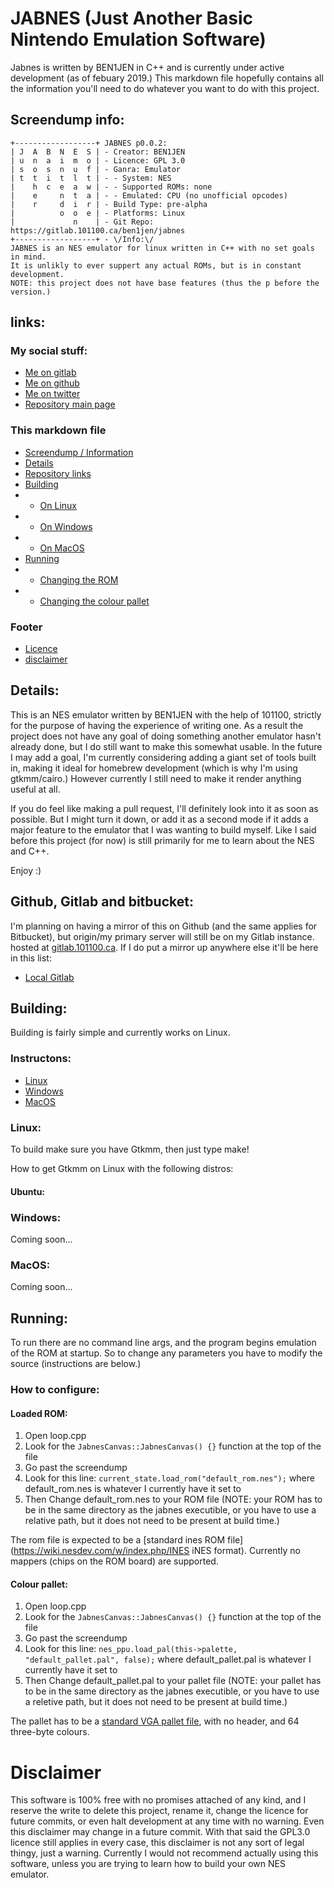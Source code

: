 # JABNES (Just Another Basic Nintendo Emulation Software)
Jabnes is written by BEN1JEN in C++ and is currently under active development (as of febuary 2019.) This markdown file hopefully contains all the information you'll need to do whatever you want to do with this project.

## Screendump info:
```
+------------------+ JABNES p0.0.2:
| J  A  B  N  E  S | - Creator: BEN1JEN
| u  n  a  i  m  o | - Licence: GPL 3.0
| s  o  s  n  u  f | - Ganra: Emulator
| t  t  i  t  l  t | - - System: NES
|    h  c  e  a  w | - - Supported ROMs: none
|    e     n  t  a | - - Emulated: CPU (no unofficial opcodes)
|    r     d  i  r | - Build Type: pre-alpha
|          o  o  e | - Platforms: Linux
|             n    | - Git Repo: https://gitlab.101100.ca/ben1jen/jabnes
+------------------+ - \/Info:\/
JABNES is an NES emulator for linux written in C++ with no set goals in mind.
It is unlikly to ever suppert any actual ROMs, but is in constant development.
NOTE: this project does not have base features (thus the p before the version.)
```

## links:
### My social stuff:
* [Me on gitlab](https://gitlab.101100.ca/ben1jen)
* [Me on github](https://github.com/ben1jen)
* [Me on twitter](https://twitter.com/BEN1JEN)
* [Repository main page](https://gitlab.101100.ca/ben1jen/jabnes)
### This markdown file
* [Screendump / Information](#screendump-info)
* [Details](#details)
* [Repository links](#github-and-gitlab)
* [Building](#building)
* * [On Linux](#linux)
* * [On Windows](#windows)
* * [On MacOS](#macos)
* [Running](#running)
* * [Changing the ROM](#loaded-rom)
* * [Changing the colour pallet](#colour-pallet)
### Footer
* [Licence](/LICENCE.txt)
* [disclaimer](#disclaimer)

## Details:
This is an NES emulator written by BEN1JEN with the help of 101100, strictly for the purpose of having the experience of writing one. As a result the project does not have any goal of doing something another emulator hasn't already done, but I do still want to make this somewhat usable. In the future I may add a goal, I'm currently considering adding a giant set of tools built in, making it ideal for homebrew development (which is why I'm using gtkmm/cairo.) However currently I still need to make it render anything useful at all.

If you do feel like making a pull request, I'll definitely look into it as soon as possible. But I might turn it down, or add it as a second mode if it adds a major feature to the emulator that I was wanting to build myself. Like I said before this project (for now) is still primarily for me to learn about the NES and C++.

Enjoy :)

## Github, Gitlab and bitbucket:
I'm planning on having a mirror of this on Github (and the same applies for Bitbucket), but origin/my primary server will still be on my Gitlab instance. hosted at [gitlab.101100.ca](https://gitlab.101100.ca/ben1jen).
If I do put a mirror up anywhere else it'll be here in this list:
* [Local Gitlab](https://gitlab.101100.ca/ben1jen/jabnes)

## Building:

Building is fairly simple and currently works on Linux.
### Instructons:
* [Linux](#linux)
* [Windows](#windows)
* [MacOS](#macos)

### Linux:
To build make sure you have Gtkmm, then just type make!

How to get Gtkmm on Linux with the following distros:
#### Ubuntu:

### Windows:
Coming soon...

### MacOS:
Coming soon...

## Running:
To run there are no command line args, and the program begins emulation of the ROM at startup. So to change any parameters you have to modify the source (instructions are below.)

### How to configure:
#### Loaded ROM:
 
1. Open loop.cpp
2. Look for the `JabnesCanvas::JabnesCanvas() {}` function at the top of the file
3. Go past the screendump
4. Look for this line: `current_state.load_rom("default_rom.nes");` where default_rom.nes is whatever I currently have it set to
5. Then Change default_rom.nes to your ROM file (NOTE: your ROM has to be in the same directory as the jabnes executible, or you have to use a relative path, but it does not need to be present at build time.)

The rom file is expected to be a [standard ines ROM file](https://wiki.nesdev.com/w/index.php/INES iNES format).
Currently no mappers (chips on the ROM board) are supported.

#### Colour pallet:
1. Open loop.cpp
2. Look for the `JabnesCanvas::JabnesCanvas() {}` function at the top of the file
3. Go past the screendump
4. Look for this line: `nes_ppu.load_pal(this->palette, "default_pallet.pal", false);` where default_pallet.pal is whatever I currently have it set to
5. Then Change default_pallet.pal to your pallet file (NOTE: your pallet has to be in the same directory as the jabnes executible, or you have to use a reletive path, but it does not need to be present at build time.)

The pallet has to be a [standard VGA pallet file](https://wiki.nesdev.com/w/index.php/.pal), with no header, and 64 three-byte colours.


# Disclaimer
This software is 100% free with no promises attached of any kind, and I reserve the write to delete this project, rename it, change the licence for future commits, or even halt development at any time with no warning. Even this disclaimer may change in a future commit. With that said the GPL3.0 licence still applies in every case, this disclaimer is not any sort of legal thingy, just a warning.
Currently I would not recommend actually using this software, unless you are trying to learn how to build your own NES emulator.